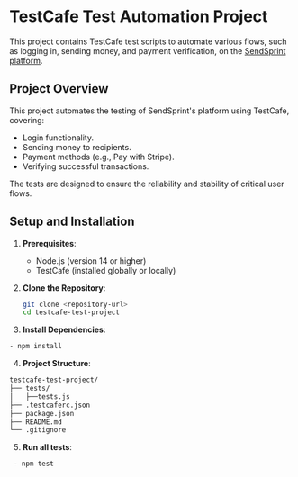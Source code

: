# TestCafe Test Automation Project

This project contains TestCafe test scripts to automate various flows, such as logging in, sending money, and payment verification, on the [SendSprint platform](https://frontendstaging.sendsprint.com/).


## Project Overview

This project automates the testing of SendSprint's platform using TestCafe, covering:
- Login functionality.
- Sending money to recipients.
- Payment methods (e.g., Pay with Stripe).
- Verifying successful transactions.

The tests are designed to ensure the reliability and stability of critical user flows.


## Setup and Installation

1. **Prerequisites**:
   - Node.js (version 14 or higher)
   - TestCafe (installed globally or locally)

2. **Clone the Repository**:
   ```bash
   git clone <repository-url>
   cd testcafe-test-project
   

3. **Install Dependencies**:
  ```bash
  - npm install
  ```

4. **Project Structure**:
```bash
testcafe-test-project/
├── tests/
│   ├──tests.js
├── .testcaferc.json
├── package.json
├── README.md
└── .gitignore
```

5. **Run all tests**:
 ```bash
  - npm test
